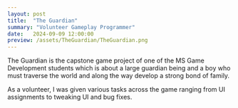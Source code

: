 ```yaml
---
layout: post
title:  "The Guardian"
summary: "Volunteer Gameplay Programmer"
date:   2024-09-09 12:00:00
preview: /assets/TheGuardian/TheGuardian.png
---
```


The Guardian is the capstone game project of one of the MS Game Development students which is about a large guardian being and a boy who must traverse the world and along the way develop a strong bond of family.

As a volunteer, I was given various tasks across the game ranging from UI assignments to tweaking UI and bug fixes.